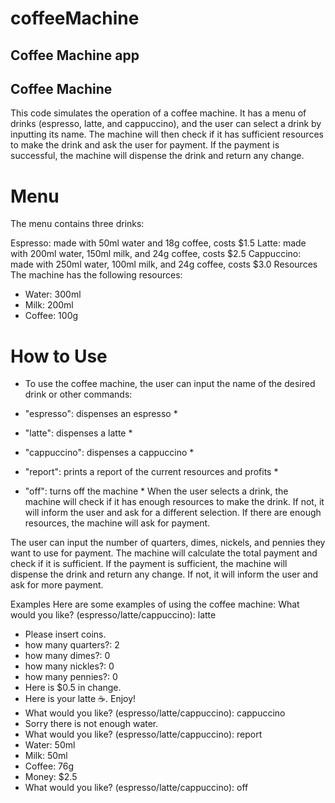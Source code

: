 # coffeeMachine
## Coffee Machine app
## Coffee Machine
This code simulates the operation of a coffee machine. It has a menu of drinks (espresso, latte, and cappuccino), and the user can select a drink by inputting its name. The machine will then check if it has sufficient resources to make the drink and ask the user for payment. If the payment is successful, the machine will dispense the drink and return any change.

# Menu
The menu contains three drinks:

Espresso: made with 50ml water and 18g coffee, costs $1.5
Latte: made with 200ml water, 150ml milk, and 24g coffee, costs $2.5
Cappuccino: made with 250ml water, 100ml milk, and 24g coffee, costs $3.0
Resources
The machine has the following resources:

* Water: 300ml
* Milk: 200ml
* Coffee: 100g
# How to Use
* To use the coffee machine, the user can input the name of the desired drink or other commands:

* "espresso": dispenses an espresso *
* "latte": dispenses a latte *
* "cappuccino": dispenses a cappuccino *
* "report": prints a report of the current resources and profits *
* "off": turns off the machine *
When the user selects a drink, the machine will check if it has enough resources to make the drink. If not, it will inform the user and ask for a different selection. If there are enough resources, the machine will ask for payment.

The user can input the number of quarters, dimes, nickels, and pennies they want to use for payment. The machine will calculate the total payment and check if it is sufficient. If the payment is sufficient, the machine will dispense the drink and return any change. If not, it will inform the user and ask for more payment.

Examples
Here are some examples of using the coffee machine:
What would you like? (espresso/latte/cappuccino): latte
* Please insert coins.
* how many quarters?: 2
* how many dimes?: 0
* how many nickles?: 0
* how many pennies?: 0
* Here is $0.5 in change.
* Here is your latte ☕️. Enjoy!
* What would you like? (espresso/latte/cappuccino): cappuccino
* ​Sorry there is not enough water.
* What would you like? (espresso/latte/cappuccino): report
* Water: 50ml
* Milk: 50ml
* Coffee: 76g
* Money: $2.5
* What would you like? (espresso/latte/cappuccino): off
